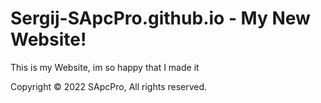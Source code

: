 # Sergij-SApcPro.github.io - My New Website!
This is my Website, im so happy that I made it

Copyright © 2022 SApcPro, All rights reserved.

